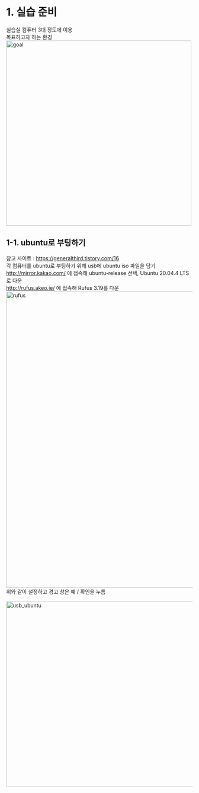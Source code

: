 # 1. 실습 준비
실습실 컴퓨터 3대 정도에 이용 <br>
목표하고자 하는 환경
<br>
<img src="https://github.com/RainingCodes/mysql_performance_schema/blob/main/img/img35.JPG" width="500px" height="500px" alt="goal"></img><br/>

## 1-1. ubuntu로 부팅하기
참고 사이트 : https://generalthird.tistory.com/16 <br>
각 컴퓨터를 ubuntu로 부팅하기 위해 usb에 ubuntu iso 파일을 담기 <br>
http://mirror.kakao.com/ 에 접속해 ubuntu-release 선택, Ubuntu 20.04.4 LTS로 다운 <br>
http://rufus.akeo.ie/ 에 접속해 Rufus 3.19를 다운
<br>
<img src="https://github.com/RainingCodes/mysql_performance_schema/blob/main/img/img36.JPG" width="700px" height="800px" alt="rufus"></img><br/>
위와 같이 설정하고 경고 창은 예 / 확인을 누름 <br>
<br>
<img src="https://github.com/RainingCodes/mysql_performance_schema/blob/main/img/img37.JPG" width="700px" height="500px" alt="usb_ubuntu"></img><br/>